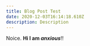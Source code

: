 ```yaml
---
title: Blog Post Test
date: 2020-12-03T16:14:18.610Z
description: Description
---
```

Noice. **Hi I am *anxious***!!